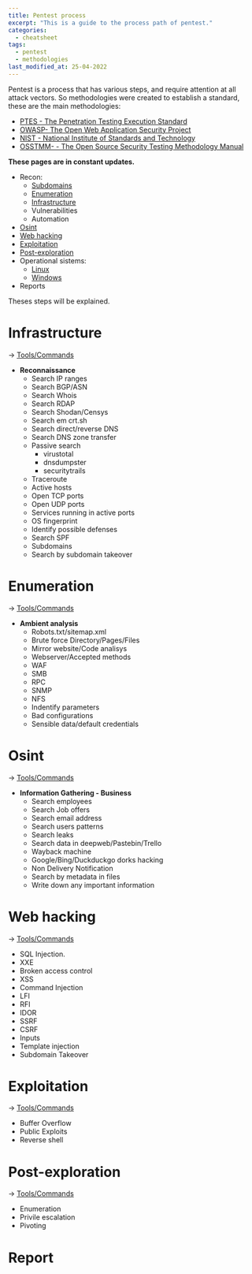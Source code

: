 ```yaml
---
title: Pentest process
excerpt: "This is a guide to the process path of pentest."
categories:
  - cheatsheet
tags:  
  - pentest
  - methodologies
last_modified_at: 25-04-2022
---
```


Pentest is a process that has various steps, and require attention at all attack vectors. So methodologies were created to establish a standard, these are the main methodologies:

* [PTES - The Penetration Testing Execution Standard](http://www.pentest-standard.org/index.php/Main_Page)
* [OWASP- The Open Web Application Security Project](https://owasp.org/www-project-web-security-testing-guide/latest/3-The_OWASP_Testing_Framework/1-Penetration_Testing_Methodologies#owasp-testing-guides)
* [NIST - National Institute of Standards and Technology](https://www.nist.gov/cyberframework/framework)
* [OSSTMM- - The Open Source Security Testing Methodology Manual](https://www.isecom.org/OSSTMM.3.pdf)

**These pages are in constant updates.**


- Recon:
  - [Subdomains](/cheatsheet/2022/04/21/subdomains.html)
  - [Enumeration](/cheatsheet/2022/01/13/enumeration.html) 
  - [Infrastructure](/cheatsheet/2022/01/12/infrastructure.html)
  - Vulnerabilities
  - Automation
- [Osint](/cheatsheet/2022/01/12/osint.html) 
- [Web hacking](/cheatsheet/2022/01/13/web-pentesting.htm) 
- [Exploitation](/cheatsheet/2022/01/13/exploitation.html) 
- [Post-exploration](/cheatsheet/2022/01/13/post-exploitation.html-exploitation)   
- Operational sistems:
  - [Linux](/cheatsheet/2022/01/13/linux.html)
  - [Windows](/cheatsheet/2022/01/13/windows.html)
- Reports

Theses steps will be explained.  

# Infrastructure  
-> [Tools/Commands](/cheatsheet/2022/01/12/infrastructure.html)
* **Reconnaissance**  
  * Search IP ranges
  * Search BGP/ASN
  * Search Whois
  * Search RDAP
  * Search Shodan/Censys
  * Search em crt.sh
  * Search direct/reverse DNS
  * Search DNS zone transfer
  * Passive search 
      * virustotal
      * dnsdumpster
      * securitytrails
  * Traceroute
  * Active hosts 
  * Open TCP ports
  * Open UDP ports
  * Services running in active ports
  * OS fingerprint
  * Identify possible defenses  
  * Search SPF
  * Subdomains
  * Search by subdomain takeover  
  
# Enumeration
-> [Tools/Commands](/cheatsheet/2022/01/13/enumeration.html)  
* **Ambient analysis** 
  * Robots.txt/sitemap.xml
  * Brute force Directory/Pages/Files
  * Mirror website/Code analisys
  * Webserver/Accepted methods
  * WAF  
  * SMB
  * RPC
  * SNMP
  * NFS
  * Indentify parameters
  * Bad configurations
  * Sensible data/default credentials  

# Osint  
-> [Tools/Commands](/cheatsheet/2022/01/12/osint.html)
* **Information Gathering - Business**
  * Search employees
  * Search Job offers
  * Search email address
  * Search users patterns
  * Search leaks
  * Search data in deepweb/Pastebin/Trello
  * Wayback machine
  * Google/Bing/Duckduckgo dorks hacking
  * Non Delivery Notification
  * Search by metadata in files
  * Write down any important information


# Web hacking  
-> [Tools/Commands](/cheatsheet/2022/01/13/web-pentesting.html) 
  * SQL Injection.
  * XXE
  * Broken access control
  * XSS
  * Command Injection
  * LFI
  * RFI
  * IDOR
  * SSRF
  * CSRF
  * Inputs
  * Template injection 
  * Subdomain Takeover 

# Exploitation
-> [Tools/Commands](/cheatsheet/2022/01/13/exploitation.html)   
  * Buffer Overflow
  * Public Exploits
  * Reverse shell  

# Post-exploration
-> [Tools/Commands](/cheatsheet/2022/01/13/post-exploitation.html)  
  * Enumeration
  * Privile escalation
  * Pivoting

# Report  
